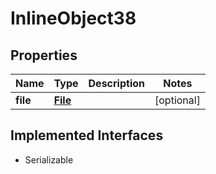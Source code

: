 

# InlineObject38

## Properties

Name | Type | Description | Notes
------------ | ------------- | ------------- | -------------
**file** | [**File**](File.md) |  |  [optional]


## Implemented Interfaces

* Serializable


